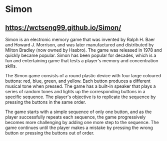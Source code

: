 # Simon

## https://wctseng99.github.io/Simon/

Simon is an electronic memory game that was invented by Ralph H. Baer and Howard J. Morrison, and was later manufactured and distributed by Milton Bradley (now owned by Hasbro). The game was released in 1978 and quickly became popular. Simon has been popular for decades, which is a fun and entertaining game that tests a player's memory and concentration skills.

The Simon game consists of a round plastic device with four large coloured buttons: red, blue, green, and yellow. Each button produces a different musical tone when pressed. The game has a built-in speaker that plays a series of random tones and lights up the corresponding buttons in a specific sequence. The player's objective is to replicate the sequence by pressing the buttons in the same order.

The game starts with a simple sequence of only one button, and as the player successfully repeats each sequence, the game progressively becomes more challenging by adding one more step to the sequence. The game continues until the player makes a mistake by pressing the wrong button or pressing the buttons out of order. 
